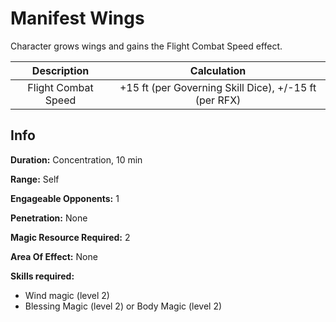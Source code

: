 # Manifest Wings

Character grows wings and gains the Flight Combat Speed effect.

| Description |                      Calculation                      |
| :----------: | :---------------------------------------------------: |
| Flight Combat Speed | +15 ft (per Governing Skill Dice), +/-15 ft (per RFX) |

## Info

**Duration:** Concentration, 10 min

**Range:** Self

**Engageable Opponents:** 1

**Penetration:** None

**Magic Resource Required:** 2

**Area Of Effect:** None

**Skills required:**

- Wind magic (level 2)
- Blessing Magic (level 2) or Body Magic (level 2)
